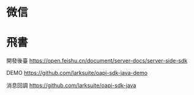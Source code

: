 # 微信

# 飛書
開發後臺
https://open.feishu.cn/document/server-docs/server-side-sdk

DEMO
https://github.com/larksuite/oapi-sdk-java-demo

消息回調
https://github.com/larksuite/oapi-sdk-java

